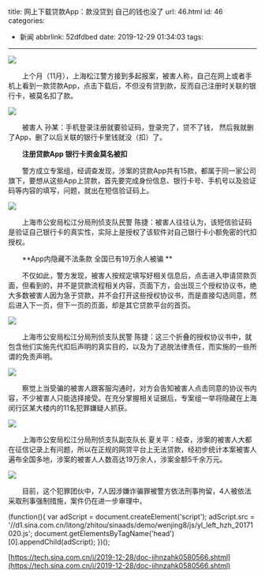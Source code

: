title: 网上下载贷款App：款没贷到 自己的钱也没了
url: 46.html
id: 46
categories:
  - 新闻
abbrlink: 52dfdbed
date: 2019-12-29 01:34:03
tags:
---

![](http://n.sinaimg.cn/tech/transform/59/w550h309/20191228/7f19-imkzenp1965455.jpg)

　　上个月（11月），上海松江警方接到多起报案，被害人称，自己在网上或者手机上看到一款贷款App，点击下载后，不但没有贷到款，反而自己注册时关联的银行卡，被莫名扣了款。

![](http://n.sinaimg.cn/tech/transform/59/w550h309/20191228/48a9-imkzenp1965712.jpg)

　　被害人 孙某：手机登录注册就要验证码，登录完了，贷不了钱， 然后我就删了App，删了以后关联的银行卡里钱就没（扣）了。

　　**注册贷款App 银行卡资金莫名被扣**

　　警方成立专案组，经调查发现，涉案的贷款App共有15款，都属于同一家公司旗下，要想从这些App上贷款，首先要完成身份信息、银行卡号、手机号以及验证码等内容的填写，问题，就出在短信验证码上。

![](http://n.sinaimg.cn/tech/transform/59/w550h309/20191228/7c6b-imkzenp1965942.jpg)

　　上海市公安局松江分局刑侦支队民警 陈捷：被害人往往认为，该短信验证码是验证自己银行卡的真实性，实际上是授权了该软件对自己银行卡小额免密的代扣授权。

　　**App内隐藏不法条款 全国已有19万余人被骗 **

　　不仅如此，警方发现，被害人按规定填写好相关信息后，点击进入申请贷款页面，但看到的，并不是贷款流程相关内容，页面下方，会出现三个授权协议书，绝大多数被害人因为急于贷款，并不会打开这些授权协议书，而是直接勾选同意，然后进入下一页，但下一页的页面，却是其它贷款平台的首页。 

![](http://n.sinaimg.cn/tech/transform/59/w550h309/20191228/b4af-imkzenp1966145.jpg)

　　上海市公安局松江分局刑侦支队民警 陈捷：这三个折叠的授权协议书中，就包含他们实施先代扣后声明的真实目的，以及为了逃脱法律责任，而实施的一些所谓的免责声明。

![](http://n.sinaimg.cn/tech/transform/59/w550h309/20191228/0870-imkzenp1966267.jpg)

　　察觉上当受骗的被害人跟客服沟通时，对方会告知被害人点击同意的协议书内容，不少被害人只能选择接受。在充分掌握相关证据后，专案组一举将隐藏在上海闵行区某大楼内的11名犯罪嫌疑人抓获。

![](http://n.sinaimg.cn/tech/transform/59/w550h309/20191228/fa78-imkzenp1966397.jpg)

　　上海市公安局松江分局刑侦支队副支队长 夏关平：经查，涉案的被害人大都在征信记录上有问题，所以在正规的网贷平台上无法贷款，经初步统计本案被害人遍布全国多地，涉案的被害人人数高达19万余人，涉案金额5千余万元。

![](http://n.sinaimg.cn/tech/transform/59/w550h309/20191228/973d-imkzenp1966573.jpg)

　　目前，这个犯罪团伙中，7人因涉嫌诈骗罪被警方依法刑事拘留，4人被依法采取刑事强制措施，案件仍在进一步审理中。

(function(){ var adScript = document.createElement('script'); adScript.src = '//d1.sina.com.cn/litong/zhitou/sinaads/demo/wenjing8/js/yl\_left\_hzh_20171020.js'; document.getElementsByTagName('head')\[0\].appendChild(adScript); })();

[https://tech.sina.com.cn/i/2019-12-28/doc-iihnzahk0580566.shtml](https://tech.sina.com.cn/i/2019-12-28/doc-iihnzahk0580566.shtml)